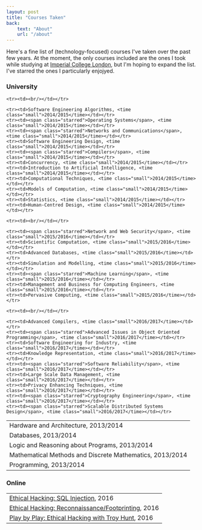 ```yaml
---
layout: post
title: "Courses Taken"
back:
    text: "About"
    url: "/about"
---
```


Here's a fine list of (technology-focused) courses I've taken over the past few years. At the moment, the only courses included are the ones I took while studying at [Imperial College London](http://www.imperial.ac.uk/), but I'm hoping to expand the list. I've starred the ones I particularly enjojyed.

<div class="div-with-margin">
<h3 class="inline no-margin">University</h3>
</div>
<table>
    <tr><td>Hardware and Architecture, <time class="small">2013/2014</time></td></tr>
    <tr><td>Databases, <time class="small">2013/2014</time></td></tr>
    <tr><td>Logic and Reasoning about Programs, <time class="small">2013/2014</time></td></tr>
    <tr><td>Mathematical Methods and Discrete Mathematics, <time class="small">2013/2014</time></td></tr>
    <tr><td>Programming, <time class="small">2013/2014</time></td></tr>

    <tr><td><br/></td></tr>

    <tr><td>Software Engineering Algorithms, <time class="small">2014/2015</time></td></tr>
    <tr><td><span class="starred">Operating Systems</span>, <time class="small">2014/2015</time></td></tr>
    <tr><td><span class="starred">Networks and Communications</span>, <time class="small">2014/2015</time></td></tr>
    <tr><td>Software Engineering Design, <time class="small">2014/2015</time></td></tr>
    <tr><td><span class="starred">Compilers</span>, <time class="small">2014/2015</time></td></tr>
    <tr><td>Concurrency, <time class="small">2014/2015</time></td></tr>
    <tr><td>Introduction to Artificial Intelligence, <time class="small">2014/2015</time></td></tr>
    <tr><td>Computational Techniques, <time class="small">2014/2015</time></td></tr>
    <tr><td>Models of Computation, <time class="small">2014/2015</time></td></tr>
    <tr><td>Statistics, <time class="small">2014/2015</time></td></tr>
    <tr><td>Human-Centred Design, <time class="small">2014/2015</time></td></tr>

    <tr><td><br/></td></tr>

    <tr><td><span class="starred">Network and Web Security</span>, <time class="small">2015/2016</time></td></tr>
    <tr><td>Scientific Computation, <time class="small">2015/2016</time></td></tr>
    <tr><td>Advanced Databases, <time class="small">2015/2016</time></td></tr>
    <tr><td>Simulation and Modelling, <time class="small">2015/2016</time></td></tr>
    <tr><td><span class="starred">Machine Learning</span>, <time class="small">2015/2016</time></td></tr>
    <tr><td>Management and Business for Computing Engineers, <time class="small">2015/2016</time></td></tr>
    <tr><td>Pervasive Computing, <time class="small">2015/2016</time></td></tr>

    <tr><td><br/></td></tr>

    <tr><td>Advanced Compilers, <time class="small">2016/2017</time></td></tr>
    <tr><td><span class="starred">Advanced Issues in Object Oriented Programming</span>, <time class="small">2016/2017</time></td></tr>
    <tr><td>Software Engineering for Industry, <time class="small">2016/2017</time></td></tr>
    <tr><td>Knowledge Representation, <time class="small">2016/2017</time></td></tr>
    <tr><td><span class="starred">Software Reliability</span>, <time class="small">2016/2017</time></td></tr>
    <tr><td>Large Scale Data Management, <time class="small">2016/2017</time></td></tr>
    <tr><td>Privacy Enhancing Techniques, <time class="small">2016/2017</time></td></tr>
    <tr><td><span class="starred">Cryptography Engineering</span>, <time class="small">2016/2017</time></td></tr>
    <tr><td><span class="starred">Scalable Distributed Systems Design</span>, <time class="small">2016/2017</time></td></tr>
</table>

<div class="div-with-margin">
<h3 class="inline no-margin">Online</h3>
</div>
<table>
    <tr><td><a href="https://app.pluralsight.com/library/courses/ethical-hacking-sql-injection/">Ethical Hacking: SQL Injection</a>, <time class="small">2016</time></td></tr>
    <tr><td><a href="https://app.pluralsight.com/library/courses/ethical-hacking-reconnaissance-footprinting/">Ethical Hacking: Reconnaissance/Footprinting</a>, <time class="small">2016</time></td></tr>
    <tr><td><a href="https://app.pluralsight.com/library/courses/play-by-play-ethical-hacking-troy-hunt/">Play by Play: Ethical Hacking with Troy Hunt</a>, <time class="small">2016</time></td></tr>
</table>
